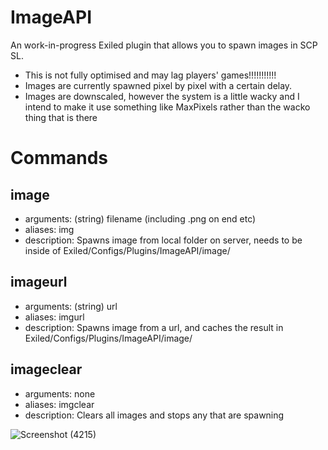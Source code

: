 # ImageAPI
An work-in-progress Exiled plugin that allows you to spawn images in SCP SL.
+ This is not fully optimised and may lag players' games!!!!!!!!!!!
+ Images are currently spawned pixel by pixel with a certain delay.
+ Images are downscaled, however the system is a little wacky and I intend to make it use something like MaxPixels rather than the wacko thing that is there

# Commands
## image
+ arguments: (string) filename (including .png on end etc)
+ aliases: img
+ description: Spawns image from local folder on server, needs to be inside of Exiled/Configs/Plugins/ImageAPI/image/
## imageurl
+ arguments: (string) url
+ aliases: imgurl
+ description: Spawns image from a url, and caches the result in Exiled/Configs/Plugins/ImageAPI/image/
## imageclear
+ arguments: none
+ aliases: imgclear
+ description: Clears all images and stops any that are spawning

![Screenshot (4215)](https://github.com/morgana-x/ImageAPI/assets/89588301/9d47ca01-fac5-4bbb-b8cd-06ffb6292219)

